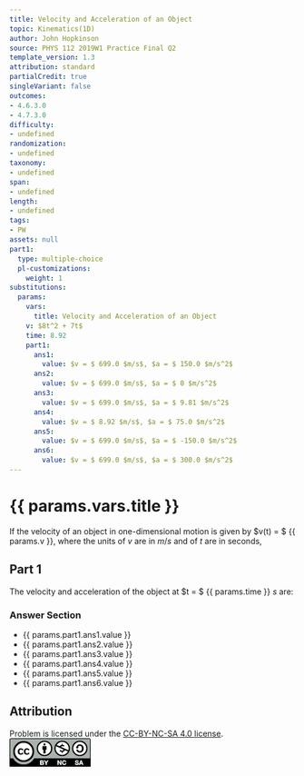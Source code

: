 ```yaml
---
title: Velocity and Acceleration of an Object
topic: Kinematics(1D)
author: John Hopkinson
source: PHYS 112 2019W1 Practice Final Q2
template_version: 1.3
attribution: standard
partialCredit: true
singleVariant: false
outcomes:
- 4.6.3.0
- 4.7.3.0
difficulty:
- undefined
randomization:
- undefined
taxonomy:
- undefined
span:
- undefined
length:
- undefined
tags:
- PW
assets: null
part1:
  type: multiple-choice
  pl-customizations:
    weight: 1
substitutions:
  params:
    vars:
      title: Velocity and Acceleration of an Object
    v: $8t^2 + 7t$
    time: 8.92
    part1:
      ans1:
        value: $v = $ 699.0 $m/s$, $a = $ 150.0 $m/s^2$
      ans2:
        value: $v = $ 699.0 $m/s$, $a = $ 0 $m/s^2$
      ans3:
        value: $v = $ 699.0 $m/s$, $a = $ 9.81 $m/s^2$
      ans4:
        value: $v = $ 8.92 $m/s$, $a = $ 75.0 $m/s^2$
      ans5:
        value: $v = $ 699.0 $m/s$, $a = $ -150.0 $m/s^2$
      ans6:
        value: $v = $ 699.0 $m/s$, $a = $ 300.0 $m/s^2$
---
```

# {{ params.vars.title }}
If the velocity of an object in one-dimensional motion is given by $v(t) = $ {{ params.v }}, where the units of $v$ are in $m/s$ and of $t$ are in seconds,

## Part 1

The velocity and acceleration of the object at $t = $ {{ params.time }} $s$ are:

### Answer Section

- {{ params.part1.ans1.value }}
- {{ params.part1.ans2.value }}
- {{ params.part1.ans3.value }}
- {{ params.part1.ans4.value }}
- {{ params.part1.ans5.value }}
- {{ params.part1.ans6.value }}

## Attribution

Problem is licensed under the [CC-BY-NC-SA 4.0 license](https://creativecommons.org/licenses/by-nc-sa/4.0/).<br> ![The Creative Commons 4.0 license requiring attribution-BY, non-commercial-NC, and share-alike-SA license.](https://raw.githubusercontent.com/firasm/bits/master/by-nc-sa.png)